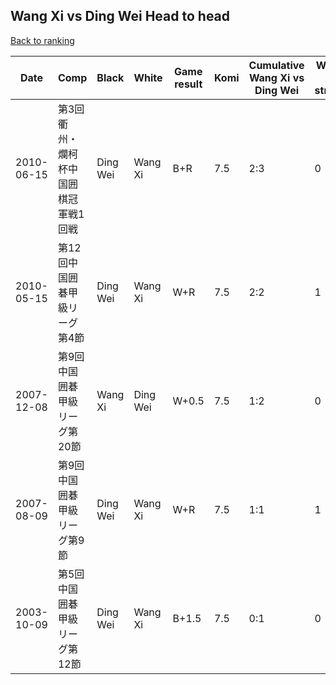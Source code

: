 ## Wang Xi vs Ding Wei Head to head

[Back to ranking](../../index.md)




| **Date** | **Comp** | **Black** | **White** | **Game result** | **Komi** | **Cumulative Wang Xi vs Ding Wei** | **Wang Xi streak** | **Ding Wei streak** | 
| --- | --- | --- | --- | --- | --- | --- | --- | --- |
| 2010-06-15 | 第3回衢州・爛柯杯中国囲棋冠軍戦1回戦 | Ding Wei | Wang Xi | B+R | 7.5 | 2:3 | 0 | 1 | 
| 2010-05-15 | 第12回中国囲碁甲級リーグ第4節 | Ding Wei | Wang Xi | W+R | 7.5 | 2:2 | 1 | 0 | 
| 2007-12-08 | 第9回中国囲碁甲級リーグ第20節 | Wang Xi | Ding Wei | W+0.5 | 7.5 | 1:2 | 0 | 1 | 
| 2007-08-09 | 第9回中国囲碁甲級リーグ第9節 | Ding Wei | Wang Xi | W+R | 7.5 | 1:1 | 1 | 0 | 
| 2003-10-09 | 第5回中国囲碁甲級リーグ第12節 | Ding Wei | Wang Xi | B+1.5 | 7.5 | 0:1 | 0 | 1 |




